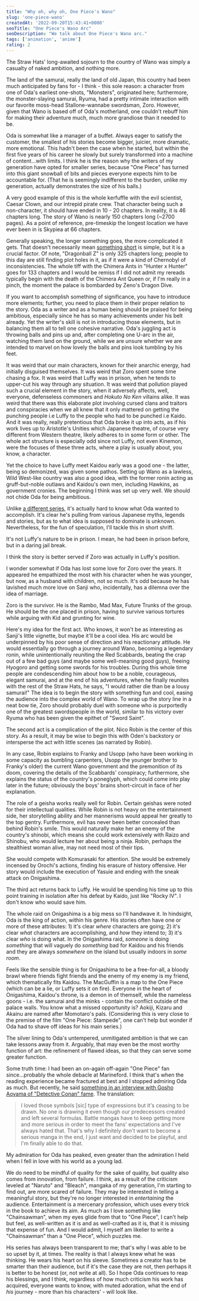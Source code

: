 ```yaml
---
title: "Why oh, why oh, One Piece's Wano"
slug: 'one-piece-wano'
createdAt: '2022-09-20T15:43:41+0000'
seoTitle: "One Piece's Wano Arc"
seoDescription: "We talk about One Piece's Wano arc."
tags: ['animation', 'anime']
rating: 2
---
```


The Straw Hats' long-awaited sojourn to the country of Wano was simply a casualty of naked ambition, and nothing more.

The land of the samurai, really the land of old Japan, this country had been much anticipated by fans for - I think - this sole reason: a character from one of Oda's earliest one-shots, "Monsters", originated here; furthermore, the monster-slaying samurai, Ryuma, had a pretty intimate interaction with our favorite moss-head Stallone-wannabe swordsman, Zoro. However, given that Wano is based off of Oda's motherland, one couldn't rebuff him for making their adventure much, much more grandiose than it needed to be.

Oda is somewhat like a manager of a buffet. Always eager to satisfy the customer, the smallest of his stories become bigger, juicier, more dramatic, more emotional. This hadn't been the case when he started, but within the first five years of his career he slowly but surely transformed into a machine of content...with limits. I think he is the reason why the writers of my generation have opted for smaller series, because "One Piece" has turned into this giant snowball of bits and pieces everyone expects him to be accountable for. (That he is seemingly indifferent to the burden, unlike my generation, actually demonstrates the size of his balls.)

A very good example of this is the whole kerfuffle with the evil scientist, Caesar Clown, and our intrepid pirate crew. That character being such a non-character, it should have ended in 10 - 20 chapters. In reality, it is 46 chapters long. The story of Wano is nearly 150 chapters long (~2700 pages). As a point of reference, pre-timeskip the longest location we have ever been in is Skypiea at 66 chapters.

Generally speaking, the longer something goes, the more complicated it gets. That doesn't necessarily mean <a href="/dr-stone-ending"  target="_blank" rel="noopener noreferrer">something short</a> is simple, but it is a crucial factor. Of note, "Dragonball Z" is only 325 chapters long; people to this day are still finding plot holes in it, as if it were a kind of Chernobyl of inconsistencies. The whole tiff with the Chimera Ants in "Hunter x Hunter" goes for 133 chapters and I would be remiss if I did not admit my rereads typically begin with the death of the Chimera Ant Queen or, if I'm really in a pinch, the moment the palace is bombarded by Zeno's Dragon Dive.

If you want to accomplish something of significance, you have to introduce more elements; further, you need to place them in their proper relation to the story. Oda as a writer and as a human being should be praised for being ambitious, especially since he has so many achievements under his belt already. Yet the writer's skill is not in introducing those elements, but in balancing them all to tell one cohesive narrative. Oda's juggling act is throwing balls and pins up and, after completing one U-arc in the air, watching them land on the ground, while we are unsure whether we are intended to marvel on how lovely the balls and pins look tumbling by his feet.

It was weird that our main characters, known for their anarchic energy, had initially disguised themselves. It was weird that Zoro spent some time chasing a fox. It was weird that Luffy was in prison, when he tends to upper-cut his way through any situation. It was weird that pollution played such a crucial element in the story, when it adversely affects, well, everyone, defenseless commoners and _Hokuto No Ken_ villains alike. It was weird that there was this elaborate plot involving cursed clans and traitors and conspiracies when we all knew that it only mattered on getting the punching people i.e Luffy to the people who had to be punched i.e Kaido. And it was really, really pretentious that Oda broke it up into acts, as if his work lives up to Aristotle's Unities which Japanese theatre, of course very different from Western theatre, likely adheres to in some form or other. The whole act structure is especially odd since not Luffy, not even Kinemon, were the focuses of these three acts, where a play is usually about, you know, a character.

Yet the choice to have Luffy meet Kaidou early was a good one - the latter, being so demonized, was given some pathos. Setting up Wano as a lawless, Wild West-like country was also a good idea, with the former ronin acting as gruff-but-noble outlaws and Kaidou's own men, including Hawkins, as government cronies. The beginning I think was set up very well. We should not chide Oda for being ambitious.

Unlike <a href="/one-punch-man-manga" target="_blank" rel="noopener noreferrer">a different series</a>, it's actually hard to know what Oda wanted to accomplish. It's clear he's pulling from various Japanese myths, legends and stories, but as to what idea is supposed to dominate is unknown. Nevertheless, for the fun of speculation, I'll tackle this in short shrift.

It's not Luffy's nature to be in prison. I mean, he had been in prison before, but in a daring jail break.

I think the story is better served if Zoro was actually in Luffy's position.

I wonder somewhat if Oda has lost some love for Zoro over the years. It appeared he empathized the most with his character when he was younger, but now, as a husband with children, not so much. It's odd because he has lavished much more love on Sanji who, incidentally, has a dilemna over the idea of marriage.

Zoro is the survivor. He is the Rambo, Mad Max, Future Trunks of the group. He should be the one placed in prison, having to survive various tortures while arguing with Kid and grunting for wine.

Here's my idea for the first act. Who knows, it won't be as interesting as Sanji's little vignette, but maybe it'll be a cool idea. His arc would be underpinned by his poor sense of direction and his reactionary attitude. He would essentially go through a journey around Wano, becoming a legendary ronin, while unintentionally reuniting the Red Scabbards, beating the crap out of a few bad guys (and maybe some well-meaning good guys), freeing Hyogoro and getting some swords for his troubles. During this whole time people are condescending him about how to be a noble, courageous, elegant samurai, and at the end of his adventures, when he finally reunites with the rest of the Straw Hats, he says, "I would rather die than be a lousy samurai!" The idea is to begin the story with something fun and cool, easing the audience into the complex world of Wano. To wrap up the story line in a neat bow tie, Zoro should probably duel with someone who is purportedly one of the greatest swordspeople in the world, similar to his victory over Ryuma who has been given the epithet of "Sword Saint".

The second act is a complication of the plot. Nico Robin is the center of this story. As a result, it may be wise to begin this with Oden's backstory or intersperse the act with little scenes (as narrated by Robin).

In any case, Robin explains to Franky and Usopp (who have been working in some capacity as bumbling carpenters, Usopp the younger brother to Franky's older) the current Wano government and the premonition of its doom, covering the details of the Scabbards' conspiracy; furthermore, she explains the status of the country's poneglyph, which could come into play later in the future; obviously the boys' brains short-circuit in face of her explanation.

The role of a geisha works really well for Robin. Certain geishas were noted for their intellectual qualities. While Robin is not heavy on the entertainment side, her storytelling ability and her mannerisms would appeal her greatly to the top gentry. Furthermore, evil has never been better concealed than behind Robin's smile. This would naturally make her an enemy of the country's shinobi, which means she could work extensively with Raizo and Shinobu, who would lecture her about being a ninja. Robin, perhaps the stealthiest woman alive, may not need most of their tips.

She would compete with Komurasaki for attention. She would be extremely incensed by Orochi's actions, finding his erasure of history offensive. Her story would include the execution of Yasuie and ending with the sneak attack on Onigashima.

The third act returns back to Luffy. He would be spending his time up to this point training in isolation after his defeat by Kaido, just like "Rocky IV". I don't know who would save him.

The whole raid on Onigashima is a big mess so I'll handwave it. In hindsight, Oda is the king of action, within his genre. His stories often have one or more of these attributes: 1) it's clear _where_ characters are going; 2) it's clear _what_ characters are accomplishing, and _how_ they intend to; 3) it's clear _who_ is doing what. In the Onigashima raid, _someone_ is doing _something_ that will vaguely do _something_ bad for Kaidou and his friends and they are always _somewhere_ on the island but usually indoors in _some room_.

Feels like the sensible thing is for Onigashima to be a free-for-all, a bloody brawl where friends fight friends and the enemy of my enemy is my friend, which thematically fits Kaidou. The MacGuffin is a map to the One Piece (which can be a lie, or Luffy sets it on fire). Everyone in the heart of Onigashima, Kaidou's throne, is a demon in of themself, while the nameless goons - i.e. the samurai and the minks - contain the conflict outside of the palace walls. You know what a missed opportunity is? Aokiji, Kizaru and Akainu are named after Momotaro's pals. (Considering this is very close to the premise of the film "One Piece: Stampede", one can't help but wonder if Oda had to shave off ideas for his main series.)

The silver lining to Oda's untempered, unmitigated ambition is that we can take lessons away from it. Arguably, that may even be the most worthy function of art: the refinement of flawed ideas, so that they can serve some greater function.

Some truth time: I had been an on-again off-again "One Piece" fan since...probably the whole debacle at Marineford. I think that's when the reading experience became fractured at best and I stopped admiring Oda as much. But recently, he said <a href="https://twitter.com/Orojapan1/status/1549817369081434113/photo/1" target="_blank" rel="noopener noreferrer">something in an interview with Gosho Aoyama of "Detective Conan" fame</a>. The translation:

> I loved those symbols \[sic\] type of expressions but it's ceasing to be drawn. No one is drawing it even though our predecessors created and left several formulas. Battle mangas have to keep getting more and more serious in order to meet the fans' expectations and I've always hated that. That's why I definitely don't want to become a serious manga in the end, I just want and decided to be playful, and I'm finally able to do that.

My admiration for Oda has peaked, even greater than the admiration I held when I fell in love with his world as a young lad.

We do need to be mindful of quality for the sake of quality, but quality also comes from innovation, from failure. I think, as a result of the criticism leveled at "Naruto" and "Bleach", mangaka of my generation, I'm starting to find out, are more scared of failure. They may be interested in telling a meaningful story, but they're no longer interested in _entertaining_ the audience. Entertainment is a mercenary profession, which uses every trick in the book to achieve its aim. As much as I love something like "Chainsawman", when my eyes glide from that to "One Piece", I can't help but feel, as well-written as it is and as well-crafted as it is, that it is missing that expense of fun. And I would admit, I myself am likelier to write a "Chainsawman" than a "One Piece", which puzzles me.

His series has always been transparent to me; that's why I was able to be so upset by it, at times. The reality is that I always knew what he was thinking. He wears his heart on his sleeve. Sometimes a creator has to be smarter than their audience, but if it's the case they are not, then perhaps it is better to be honest (or, not write at all). So I hope Oda continues to reap his blessings, and I think, regardless of how much criticism his work has acquired, everyone wants to know, with muted adoration, what the end of _his_ journey - more than his characters' - will look like.

